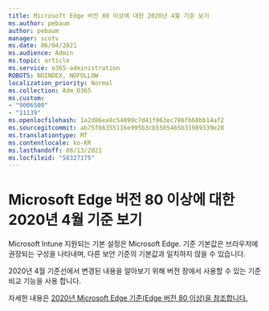 ```yaml
---
title: Microsoft Edge 버전 80 이상에 대한 2020년 4월 기준 보기
ms.author: pebaum
author: pebaum
manager: scotv
ms.date: 06/04/2021
ms.audience: Admin
ms.topic: article
ms.service: o365-administration
ROBOTS: NOINDEX, NOFOLLOW
localization_priority: Normal
ms.collection: Adm_O365
ms.custom:
- "9006500"
- "11139"
ms.openlocfilehash: 1a2d86ea8c54899c7d41f063ec706fb60bb14af2
ms.sourcegitcommit: ab75f66355116e995b3cb5505465b31989339e28
ms.translationtype: MT
ms.contentlocale: ko-KR
ms.lasthandoff: 08/13/2021
ms.locfileid: "58327175"
---
```

# <a name="view-the-april-2020-baseline-for-microsoft-edge-versions-80-and-later"></a>Microsoft Edge 버전 80 이상에 대한 2020년 4월 기준 보기

Microsoft Intune 지원되는 기본 설정은 Microsoft Edge. 기준 기본값은 브라우저에 권장되는 구성을 나타내며, 다른 보안 기준의 기본값과 일치하지 않을 수 있습니다.

2020년 4월 기준선에서 변경된 내용을 알아보기 위해 버전 창에서 사용할 수 있는 기준 비교 기능을 사용 합니다.

자세한 내용은 [2020년 Microsoft Edge 기준(Edge 버전 80 이상)을 참조합니다.](https://docs.microsoft.com/mem/intune/protect/security-baseline-settings-edge?pivots=edge-april-2020)
